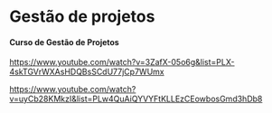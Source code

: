# Gestão de projetos

#### Curso de Gestão de Projetos
https://www.youtube.com/watch?v=3ZafX-05o6g&list=PLX-4skTGVrWXAsHDQBsSCdU77jCp7WUmx

https://www.youtube.com/watch?v=uyCb28KMkzI&list=PLw4QuAiQYVYFtKLLEzCEowbosGmd3hDb8